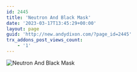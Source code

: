 ```yaml
---
id: 2445
title: 'Neutron And Black Mask'
date: '2023-03-17T13:45:29+00:00'
layout: page
guid: 'http://new.andydixon.com/?page_id=2445'
trx_addons_post_views_count:
    - '1'
---
```


![Neutron And Black Mask](https://i0.wp.com/assets.g8x2.ldn.idrivee2-23.com/posters/Neutron%20And%20Black%20Mask%2001.jpg?w=1200&ssl=1 "Neutron And Black Mask")